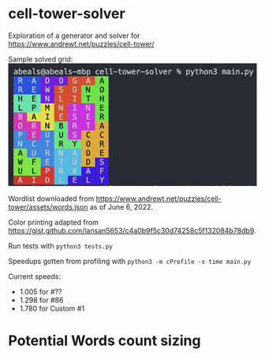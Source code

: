 # cell-tower-solver
Exploration of a generator and solver for https://www.andrewt.net/puzzles/cell-tower/

Sample solved grid:
<img src="sc.png" >

Wordlist downloaded from https://www.andrewt.net/puzzles/cell-tower/assets/words.json as of June 6, 2022.

Color printing adapted from https://gist.github.com/iansan5653/c4a0b9f5c30d74258c5f132084b78db9.

Run tests with `python3 tests.py`

Speedups gotten from profiling with `python3 -m cProfile -s time main.py`

Current speeds:
* 1.005 for #??
* 1.298 for #86
* 1.780 for Custom #1

# Potential Words count sizing
<!-- {1: 10606, 2: 4093, 3: 2247, 4: 1495, 5: 890, 6: 671, 7: 525, 8: 438, 9: 383, 10: 327, 11: 216, 12: 188, 13: 95, 14: 165, 15: 228, 16: 196, 17: 87, 18: 103, 19: 110, 20: 90, 21: 152, 22: 48, 23: 52, 24: 47, 25: 54, 26: 43, 539: 5, 28: 57, 29: 60, 30: 42, 31: 39, 32: 17, 33: 15, 34: 31, 35: 68, 36: 23, 37: 7, 550: 4, 39: 32, 40: 19, 41: 22, 42: 26, 43: 19, 44: 11, 45: 17, 46: 6, 48: 31, 49: 21, 562: 10, 51: 36, 52: 30, 53: 85, 54: 15, 55: 9, 56: 18, 57: 19, 570: 12, 59: 26, 60: 10, 61: 24, 62: 8, 63: 11, 64: 16, 65: 3, 66: 7, 67: 6, 68: 22, 69: 6, 70: 5, 71: 12, 1097: 4, 74: 18, 75: 1, 1100: 8, 77: 8, 78: 25, 79: 18, 81: 12, 83: 5, 84: 6, 85: 6, 86: 17, 87: 8, 88: 24, 612: 4, 91: 4, 92: 20, 93: 6, 94: 8, 95: 22, 1120: 7, 98: 6, 99: 4, 1636: 2, 101: 4, 102: 6, 103: 10, 104: 10, 105: 11, 107: 4, 108: 7, 109: 4, 113: 4, 114: 26, 116: 10, 89: 8, 617: 3, 120: 6, 121: 11, 122: 4, 123: 6, 124: 6, 125: 5, 126: 4, 128: 4, 5249: 11, 130: 13, 132: 5, 133: 6, 134: 11, 135: 10, 138: 17, 142: 3, 147: 8, 149: 5, 152: 8, 196: 3, 2074: 2, 161: 6, 162: 2, 27: 45, 164: 5, 1701: 5, 166: 4, 169: 4, 170: 5, 172: 8, 173: 6, 175: 4, 177: 6, 178: 4, 2137: 2, 185: 3, 186: 4, 187: 9, 189: 4, 190: 10, 191: 4, 193: 15, 708: 7, 197: 4, 545: 4, 200: 6, 202: 2, 716: 4, 1233: 4, 210: 9, 211: 12, 212: 3, 728: 6, 1246: 3, 223: 7, 225: 4, 38: 46, 230: 8, 231: 2, 232: 2, 233: 6, 235: 8, 239: 8, 1576: 10, 1266: 2, 553: 4, 251: 6, 252: 4, 257: 9, 770: 4, 259: 5, 261: 5, 129: 3, 267: 3, 642: 4, 782: 12, 275: 6, 277: 2, 3112: 6, 283: 6, 1823: 4, 291: 5, 292: 4, 293: 3, 298: 5, 769: 4, 302: 5, 1840: 4, 309: 3, 312: 4, 314: 3, 319: 3, 321: 3, 325: 3, 96: 7, 331: 4, 334: 9, 335: 9, 1365: 23, 346: 2, 58: 16, 741: 3, 523: 3, 486: 1, 744: 4, 2418: 5, 1908: 8, 2421: 12, 378: 3, 894: 9, 386: 4, 904: 13, 394: 3, 397: 8, 408: 3, 916: 6, 405: 3, 2456: 12, 837: 4, 417: 8, 422: 4, 423: 1, 425: 4, 427: 4, 242: 8, 157: 6, 287: 6, 270: 4, 435: 3, 436: 3, 73: 6, 3013: 5, 454: 1, 1185: 8, 76: 10, 458: 7, 459: 6, 464: 2, 163: 3, 590: 3, 527: 3, 118: 6, 165: 4, 483: 4, 996: 3, 998: 4, 698: 3, 1039: 4, 664: 2, 613: 4, 2032: 9, 499: 15, 500: 3, 505: 2, 1018: 4, 3071: 8} -->

